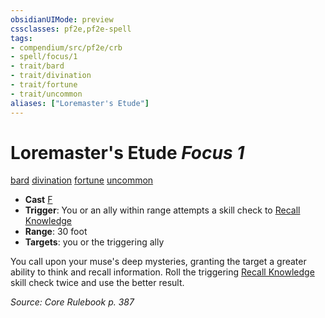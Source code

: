 ```yaml
---
obsidianUIMode: preview
cssclasses: pf2e,pf2e-spell
tags:
- compendium/src/pf2e/crb
- spell/focus/1
- trait/bard
- trait/divination
- trait/fortune
- trait/uncommon
aliases: ["Loremaster's Etude"]
---
```

# Loremaster's Etude *Focus 1*   
[bard](rules/traits/bard.md "Bard Class Trait")  [divination](rules/traits/divination.md "Divination School Trait")  [fortune](rules/traits/fortune.md "Fortune Effect Trait")  [uncommon](rules/traits/uncommon.md "Uncommon Rarity Trait")  

- **Cast** [F](rules/core-rulebook/chapter-9-playing-the-game.md#Actions "Free Action") 
- **Trigger**: You or an ally within range attempts a skill check to [Recall Knowledge](rules/actions/recall-knowledge.md)
- **Range**: 30 foot
- **Targets**: you or the triggering ally

You call upon your muse's deep mysteries, granting the target a greater ability to think and recall information. Roll the triggering [Recall Knowledge](rules/actions/recall-knowledge.md) skill check twice and use the better result.

*Source: Core Rulebook p. 387*